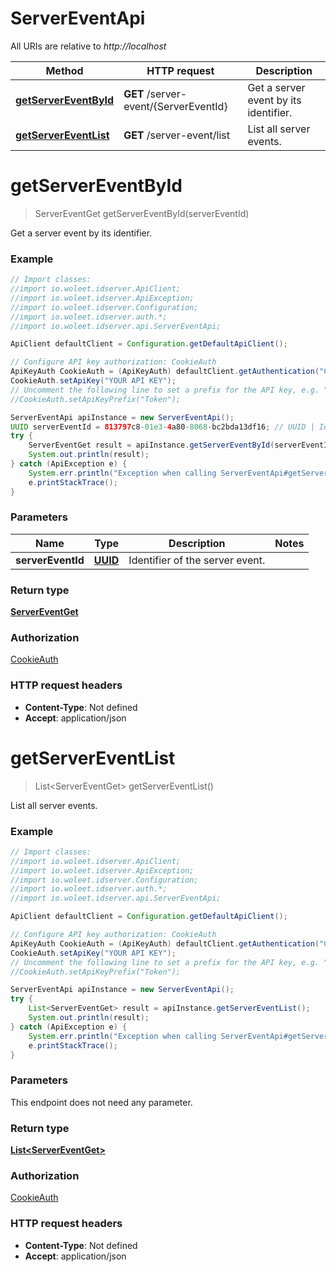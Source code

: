 # ServerEventApi

All URIs are relative to *http://localhost*

Method | HTTP request | Description
------------- | ------------- | -------------
[**getServerEventById**](ServerEventApi.md#getServerEventById) | **GET** /server-event/{ServerEventId} | Get a server event by its identifier.
[**getServerEventList**](ServerEventApi.md#getServerEventList) | **GET** /server-event/list | List all server events.


<a name="getServerEventById"></a>
# **getServerEventById**
> ServerEventGet getServerEventById(serverEventId)

Get a server event by its identifier.

### Example
```java
// Import classes:
//import io.woleet.idserver.ApiClient;
//import io.woleet.idserver.ApiException;
//import io.woleet.idserver.Configuration;
//import io.woleet.idserver.auth.*;
//import io.woleet.idserver.api.ServerEventApi;

ApiClient defaultClient = Configuration.getDefaultApiClient();

// Configure API key authorization: CookieAuth
ApiKeyAuth CookieAuth = (ApiKeyAuth) defaultClient.getAuthentication("CookieAuth");
CookieAuth.setApiKey("YOUR API KEY");
// Uncomment the following line to set a prefix for the API key, e.g. "Token" (defaults to null)
//CookieAuth.setApiKeyPrefix("Token");

ServerEventApi apiInstance = new ServerEventApi();
UUID serverEventId = 813797c8-01e3-4a80-8068-bc2bda13df16; // UUID | Identifier of the server event.
try {
    ServerEventGet result = apiInstance.getServerEventById(serverEventId);
    System.out.println(result);
} catch (ApiException e) {
    System.err.println("Exception when calling ServerEventApi#getServerEventById");
    e.printStackTrace();
}
```

### Parameters

Name | Type | Description  | Notes
------------- | ------------- | ------------- | -------------
 **serverEventId** | [**UUID**](.md)| Identifier of the server event. |

### Return type

[**ServerEventGet**](ServerEventGet.md)

### Authorization

[CookieAuth](../README.md#CookieAuth)

### HTTP request headers

 - **Content-Type**: Not defined
 - **Accept**: application/json

<a name="getServerEventList"></a>
# **getServerEventList**
> List&lt;ServerEventGet&gt; getServerEventList()

List all server events.

### Example
```java
// Import classes:
//import io.woleet.idserver.ApiClient;
//import io.woleet.idserver.ApiException;
//import io.woleet.idserver.Configuration;
//import io.woleet.idserver.auth.*;
//import io.woleet.idserver.api.ServerEventApi;

ApiClient defaultClient = Configuration.getDefaultApiClient();

// Configure API key authorization: CookieAuth
ApiKeyAuth CookieAuth = (ApiKeyAuth) defaultClient.getAuthentication("CookieAuth");
CookieAuth.setApiKey("YOUR API KEY");
// Uncomment the following line to set a prefix for the API key, e.g. "Token" (defaults to null)
//CookieAuth.setApiKeyPrefix("Token");

ServerEventApi apiInstance = new ServerEventApi();
try {
    List<ServerEventGet> result = apiInstance.getServerEventList();
    System.out.println(result);
} catch (ApiException e) {
    System.err.println("Exception when calling ServerEventApi#getServerEventList");
    e.printStackTrace();
}
```

### Parameters
This endpoint does not need any parameter.

### Return type

[**List&lt;ServerEventGet&gt;**](ServerEventGet.md)

### Authorization

[CookieAuth](../README.md#CookieAuth)

### HTTP request headers

 - **Content-Type**: Not defined
 - **Accept**: application/json

